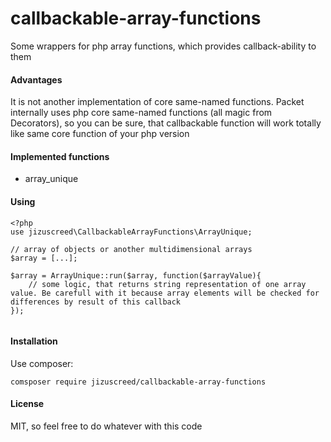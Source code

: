 # callbackable-array-functions
Some wrappers for php array functions, which provides callback-ability to them

#### Advantages
It is not another implementation of core same-named functions. Packet internally uses php core same-named functions (all magic from Decorators), so you can be sure, that callbackable function will work totally like same core function of your php version 

#### Implemented functions
+ array_unique

#### Using

````
<?php
use jizuscreed\CallbackableArrayFunctions\ArrayUnique;

// array of objects or another multidimensional arrays
$array = [...];

$array = ArrayUnique::run($array, function($arrayValue){
    // some logic, that returns string representation of one array value. Be carefull with it because array elements will be checked for differences by result of this callback
});


````
#### Installation

Use composer:
````
comsposer require jizuscreed/callbackable-array-functions 
````

#### License
MIT, so feel free to do whatever with this code